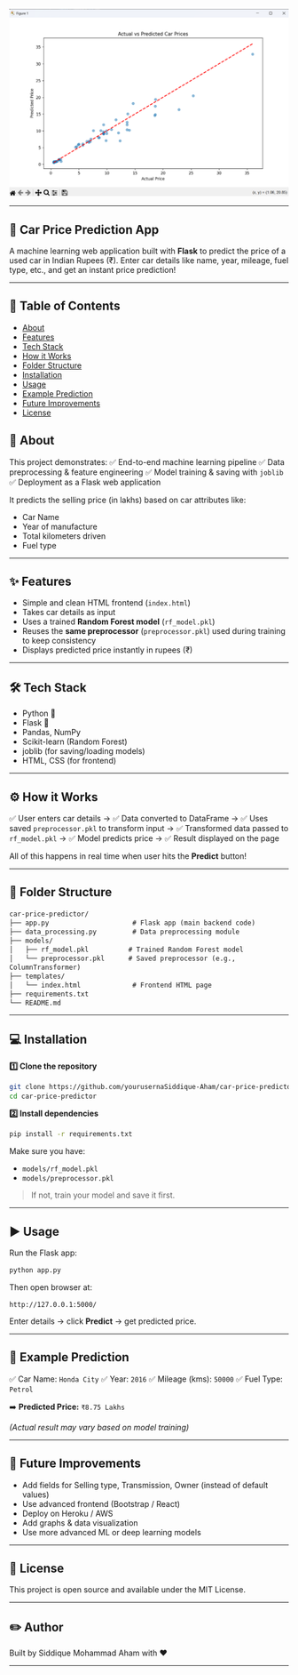 ![alt text](image.png)

---

## 🚗 Car Price Prediction App

A machine learning web application built with **Flask** to predict the price of a used car in Indian Rupees (₹).
Enter car details like name, year, mileage, fuel type, etc., and get an instant price prediction!

---

## 🧩 Table of Contents

* [About](#about)
* [Features](#features)
* [Tech Stack](#tech-stack)
* [How it Works](#how-it-works)
* [Folder Structure](#folder-structure)
* [Installation](#installation)
* [Usage](#usage)
* [Example Prediction](#example-prediction)
* [Future Improvements](#future-improvements)
* [License](#license)


## 📖 About

This project demonstrates:
✅ End-to-end machine learning pipeline
✅ Data preprocessing & feature engineering
✅ Model training & saving with `joblib`
✅ Deployment as a Flask web application

It predicts the selling price (in lakhs) based on car attributes like:

* Car Name
* Year of manufacture
* Total kilometers driven
* Fuel type

---

## ✨ Features

* Simple and clean HTML frontend (`index.html`)
* Takes car details as input
* Uses a trained **Random Forest model** (`rf_model.pkl`)
* Reuses the **same preprocessor** (`preprocessor.pkl`) used during training to keep consistency
* Displays predicted price instantly in rupees (₹)

---

## 🛠 Tech Stack

* Python 🐍
* Flask 🌱
* Pandas, NumPy
* Scikit-learn (Random Forest)
* joblib (for saving/loading models)
* HTML, CSS (for frontend)

---

## ⚙️ How it Works

✅ User enters car details →
✅ Data converted to DataFrame →
✅ Uses saved `preprocessor.pkl` to transform input →
✅ Transformed data passed to `rf_model.pkl` →
✅ Model predicts price →
✅ Result displayed on the page

All of this happens in real time when user hits the **Predict** button!

---

## 📁 Folder Structure

```
car-price-predictor/
├── app.py                     # Flask app (main backend code)
├── data_processing.py         # Data preprocessing module
├── models/
│   ├── rf_model.pkl          # Trained Random Forest model
│   └── preprocessor.pkl      # Saved preprocessor (e.g., ColumnTransformer)
├── templates/
│   └── index.html             # Frontend HTML page               
├── requirements.txt
└── README.md
```

---

## 💻 Installation

**1️⃣ Clone the repository**

```bash
git clone https://github.com/yourusernaSiddique-Aham/car-price-predictor.git
cd car-price-predictor
```

**2️⃣ Install dependencies**

```bash
pip install -r requirements.txt
```

Make sure you have:

* `models/rf_model.pkl`
* `models/preprocessor.pkl`

> If not, train your model and save it first.

---

## ▶️ Usage

Run the Flask app:

```bash
python app.py
```

Then open browser at:

```
http://127.0.0.1:5000/
```

Enter details → click **Predict** → get predicted price.

---

## 🧪 Example Prediction

✅ Car Name: `Honda City`
✅ Year: `2016`
✅ Mileage (kms): `50000`
✅ Fuel Type: `Petrol`

➡️ **Predicted Price:** `₹8.75 Lakhs`

*(Actual result may vary based on model training)*

---

## 🔮 Future Improvements

* Add fields for Selling type, Transmission, Owner (instead of default values)
* Use advanced frontend (Bootstrap / React)
* Deploy on Heroku / AWS
* Add graphs & data visualization
* Use more advanced ML or deep learning models

---

## 📝 License

This project is open source and available under the MIT License.

---

## ✏️ Author

Built by Siddique Mohammad Aham with ❤️

---



